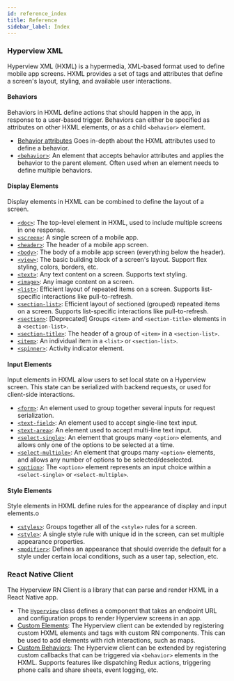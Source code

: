 ```yaml
---
id: reference_index
title: Reference
sidebar_label: Index
---
```


### Hyperview XML

Hyperview XML (HXML) is a hypermedia, XML-based format used to define mobile app screens. HXML provides a set of tags and attributes that define a screen's layout, styling, and available user interactions.

#### Behaviors

Behaviors in HXML define actions that should happen in the app, in response to a user-based trigger. Behaviors can either be specified as attributes on other HXML elements, or as a child `<behavior>` element.

- [Behavior attributes](/docs/reference_behavior_attributes) Goes in-depth about the HXML attributes used to define a behavior.
- [`<behavior>`](/docs/reference_behavior): An element that accepts behavior attributes and applies the behavior to the parent element. Often used when an element needs to define multiple behaviors.

#### Display Elements

Display elements in HXML can be combined to define the layout of a screen.

- [`<doc>`](/docs/reference_doc): The top-level element in HXML, used to include multiple screens in one response.
- [`<screen>`](/docs/reference_screen): A single screen of a mobile app.
- [`<header>`](/docs/reference_header): The header of a mobile app screen.
- [`<body>`](/docs/reference_body): The body of a mobile app screen (everything below the header).
- [`<view>`](/docs/reference_view): The basic building block of a screen's layout. Support flex styling, colors, borders, etc.
- [`<text>`](/docs/reference_text): Any text content on a screen. Supports text styling.
- [`<image>`](/docs/reference_image): Any image content on a screen.
- [`<list>`](/docs/reference_list): Efficient layout of repeated items on a screen. Supports list-specific interactions like pull-to-refresh.
- [`<section-list>`](/docs/reference_sectionlist): Efficient layout of sectioned (grouped) repeated items on a screen. Supports list-specific interactions like pull-to-refresh.
- [`<section>`](/docs/reference_sectionlist): [Deprecated] Groups `<item>` and `<section-title>` elements in a `<section-list>`.
- [`<section-title>`](/docs/reference_sectiontitle): The header of a group of `<item>` in a `<section-list>`.
- [`<item>`](/docs/reference_item): An individual item in a `<list>` or `<section-list>`.
- [`<spinner>`](/docs/reference_spinner): Activity indicator element.

#### Input Elements

Input elements in HXML allow users to set local state on a Hyperview screen. This state can be serialized with backend requests, or used for client-side interactions.

- [`<form>`](/docs/reference_form): An element used to group together several inputs for request serialization.
- [`<text-field>`](/docs/reference_textfield): An element used to accept single-line text input.
- [`<text-area>`](/docs/reference_textarea): An element used to accept multi-line text input.
- [`<select-single>`](/docs/reference_selectsingle): An element that groups many `<option>` elements, and allows only one of the options to be selected at a time.
- [`<select-multiple>`](/docs/reference_selectmultiple): An element that groups many `<option>` elements, and allows any number of options to be selected/deselected.
- [`<option>`](/docs/reference_option): The `<option>` element represents an input choice within a `<select-single>` or `<select-multiple>`.

#### Style Elements

Style elements in HXML define rules for the appearance of display and input elements.o

- [`<styles>`](/docs/reference_styles): Groups together all of the `<style>` rules for a screen.
- [`<style>`](/docs/reference_style): A single style rule with unique id in the screen, can set multiple appearance properties.
- [`<modifier>`](/docs/reference_modifier): Defines an appearance that should override the default for a style under certain local conditions, such as a user tap, selection, etc.

### React Native Client

The Hyperview RN Client is a library that can parse and render HXML in a React Native app.

- The [`Hyperview`](/docs/reference_hyperview_component) class defines a component that takes an endpoint URL and configuration props to render Hyperview screens in an app.
- [Custom Elements](/docs/reference_custom_elements): The Hyperview client can be extended by registering custom HXML elements and tags with custom RN components. This can be used to add elements with rich interactions, such as maps.
- [Custom Behaviors](/docs/reference_custom_behaviors): The Hyperview client can be extended by registering custom callbacks that can be triggered via `<behavior>` elements in the HXML. Supports features like dispatching Redux actions, triggering phone calls and share sheets, event logging, etc.
